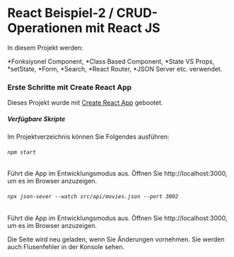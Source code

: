 # React Beispiel-2 / CRUD-Operationen mit React JS 

In diesem Projekt werden:

  *Fonksiyonel Component,
  *Class Based Component,
  *State VS Props,
  *setState,
  *Form,
  *Search,
  *React Router,
  *JSON Server etc. verwendet.


### Erste Schritte mit Create React App

Dieses Projekt wurde mit [Create React App](https://github.com/facebook/create-react-app) gebootet.

##### Verfügbare Skripte

Im Projektverzeichnis können Sie Folgendes ausführen:

###### `npm start`

Führt die App im Entwicklungsmodus aus.
Öffnen Sie http://localhost:3000, um es im Browser anzuzeigen.

###### `npx json-sever --watch src/api/movies.json --port 3002`

Führt die App im Entwicklungsmodus aus.
Öffnen Sie http://localhost:3000, um es im Browser anzuzeigen.

Die Seite wird neu geladen, wenn Sie Änderungen vornehmen.
Sie werden auch Flusenfehler in der Konsole sehen.



